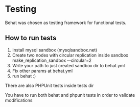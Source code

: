 Testing
=======

Behat was chosen as testing framework for functional tests.

How to run tests
----------------

1. Install mysql sandbox (mysqlsandbox.net)
2. Create two nodes with circular replication inside sandbox
    make_replication_sandbox --circular=2 <version>
3. Write your path to just created sandbox dir to behat.yml
4. Fix other params at behat.yml
5. run behat :)

There are also PHPUnit tests inside tests dir

You have to run both behat and phpunit tests in order to validate modifications

